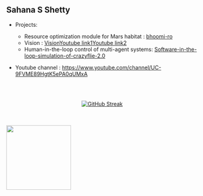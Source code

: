 ## Sahana S Shetty

* Projects:
  * Resource optimization module for Mars habitat : [bhoomi-ro](https://github.com/slabstech/bhoomi-ro)
  * Vision : [Vision](https://github.com/sahanashetty31/Vision)[Youtube link1](https://youtu.be/IsP7WR2Aw8E)[Youtube link2](https://youtu.be/uEXQ-0ldnEc)
  * Human-in-the-loop control of multi-agent systems: [Software-in-the-loop-simulation-of-crazyflie-2.0](https://github.com/sahanashetty31/Software-in-the-loop-simulation-of-crazyflie-2.0)
  
  
  
* Youtube channel : https://www.youtube.com/channel/UC-9FVME89HgtK5ePA0qUMxA

<br/><br/>
<div align='center'>

[![GitHub Streak](https://github-readme-streak-stats.herokuapp.com/?user=sahanashetty31&theme=gruvbox)](https://git.io/streak-stats)

</div>
<br/><br/>

<div align="center">
 <img height="170" align="left" src="https://github-readme-stats.vercel.app/api?username=sahanashetty31&count_private=true&include_all_commits=true&theme=onedark" />
</div>
